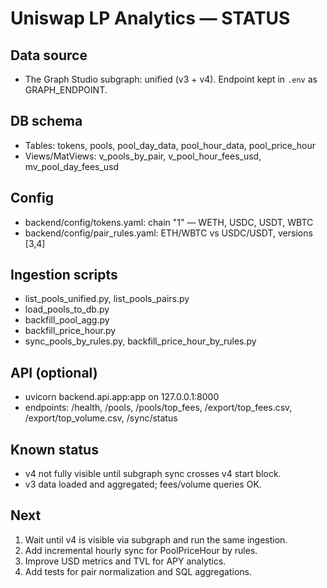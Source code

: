 # Uniswap LP Analytics — STATUS

## Data source
- The Graph Studio subgraph: unified (v3 + v4). Endpoint kept in `.env` as GRAPH_ENDPOINT.

## DB schema
- Tables: tokens, pools, pool_day_data, pool_hour_data, pool_price_hour
- Views/MatViews: v_pools_by_pair, v_pool_hour_fees_usd, mv_pool_day_fees_usd

## Config
- backend/config/tokens.yaml: chain "1" — WETH, USDC, USDT, WBTC
- backend/config/pair_rules.yaml: ETH/WBTC vs USDC/USDT, versions [3,4]

## Ingestion scripts
- list_pools_unified.py, list_pools_pairs.py
- load_pools_to_db.py
- backfill_pool_agg.py
- backfill_price_hour.py
- sync_pools_by_rules.py, backfill_price_hour_by_rules.py

## API (optional)
- uvicorn backend.api.app:app on 127.0.0.1:8000
- endpoints: /health, /pools, /pools/top_fees, /export/top_fees.csv, /export/top_volume.csv, /sync/status

## Known status
- v4 not fully visible until subgraph sync crosses v4 start block.
- v3 data loaded and aggregated; fees/volume queries OK.

## Next
1) Wait until v4 is visible via subgraph and run the same ingestion.
2) Add incremental hourly sync for PoolPriceHour by rules.
3) Improve USD metrics and TVL for APY analytics.
4) Add tests for pair normalization and SQL aggregations.
